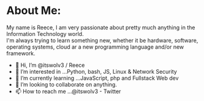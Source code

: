 # About Me:
My name is Reece, I am very passionate about pretty much anything in the Information Technology world.<br>
I'm always trying to learn something new, whether it be hardware, software, operating systems, cloud ar a new programming language and/or new framework.

- 👋 Hi, I’m @itswolv3 / Reece
- 👀 I’m interested in ...Python, bash, JS, Linux & Network Security
- 🌱 I’m currently learning ...JavaScript, php and Fullstack Web dev
- 💞️ I’m looking to collaborate on anything.
- 📫 How to reach me ...@itswolv3 - Twitter

<!---
itswolv3/itswolv3 is a ✨ special ✨ repository because its `README.md` (this file) appears on your GitHub profile.
You can click the Preview link to take a look at your changes.
--->
